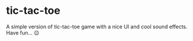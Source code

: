 # tic-tac-toe
A simple version of tic-tac-toe game with a nice UI and cool sound effects. Have fun... 😉
